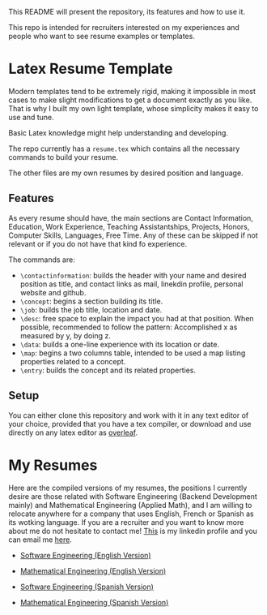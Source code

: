 This README will present the repository, its features and how to use it.

This repo is intended for recruiters interested on my experiences and people who want to see resume examples or templates.

# Latex Resume Template

Modern templates tend to be extremely rigid, making it impossible in most cases to make slight modifications to get a document exactly as you like.
That is why I built my own light template, whose simplicity makes it easy to use and tune.

Basic Latex knowledge might help understanding and developing.

The repo currently has a `resume.tex` which contains all the necessary commands to build your resume.

The other files are my own resumes by desired position and language.

## Features

As every resume should have, the main sections are Contact Information, Education, Work Experience, Teaching Assistantships, Projects, Honors, Computer Skills, Languages, Free Time. Any of these can be skipped if not relevant or if you do not have that kind fo experience.

The commands are:

-   `\contactinformation`: builds the header with your name and desired position as title, and contact links as mail, linekdin profile, personal website and github.
-   `\concept`: begins a section building its title.
-   `\job`: builds the job title, location and date.
-   `\desc`: free space to explain the impact you had at that position. When possible, recommended to follow the pattern: Accomplished x as measured by y, by doing z.
-   `\data`: builds a one-line experience with its location or date.
-   `\map`: begins a two columns table, intended to be used a map listing properties related to a concept.
-   `\entry`: builds the concept and its related properties.

## Setup

You can either clone this repository and work with it in any text editor of your choice, provided that you have a tex compiler, or download and use directly on any latex editor as [overleaf](https://www.overleaf.com/).

# My Resumes

Here are the compiled versions of my resumes, the positions I currently desire are those related with Software Engineering (Backend Development mainly) and Mathematical Engineering (Applied Math), and I am willing to relocate anywhere for a company that uses English, French or Spanish as its wotking language. If you are a recruiter and you want to know more about me do not hesitate to contact me! [This](http://www.linkedin.com/in/cristianpalmaf) is my linkedin profile and you can email me [here](mailto:cristian.palma.foster@gmail.com).

-   [Software Engineering (English Version)](./software_en.pdf)

-   [Mathematical Engineering (English Version)](./math_en.pdf)

-   [Software Engineering (Spanish Version)](./software_es.pdf)

-   [Mathematical Engineering (Spanish Version)](./math_es.pdf)
